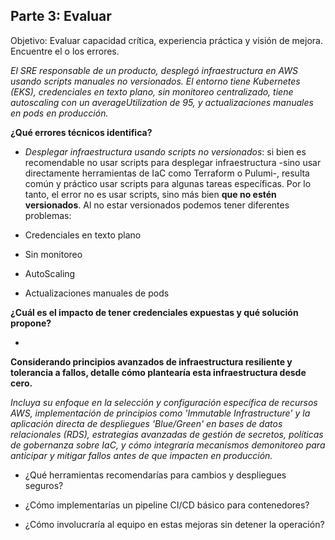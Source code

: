 ## Parte 3: Evaluar

Objetivo: Evaluar capacidad crítica, experiencia práctica y visión de mejora. Encuentre el o los errores.

*El SRE responsable de un producto, desplegó infraestructura en AWS usando scripts manuales no versionados. El entorno tiene Kubernetes (EKS), credenciales en texto plano, sin monitoreo centralizado, tiene autoscaling con un averageUtilization de 95, y actualizaciones manuales en pods en producción.*

**¿Qué errores técnicos identifica?**

  - *Desplegar infraestructura usando scripts no versionados*: si bien es recomendable no usar scripts para desplegar infraestructura -sino usar directamente herramientas de IaC como Terraform o Pulumi-, resulta común y práctico usar scripts para algunas tareas específicas. Por lo tanto, el error no es usar scripts, sino más bien **que no estén versionados**. Al no estar versionados podemos tener diferentes problemas:

  - Credenciales en texto plano
  - Sin monitoreo
  - AutoScaling
  - Actualizaciones manuales de pods


**¿Cuál es el impacto de tener credenciales expuestas y qué solución propone?**

  - 

**Considerando principios avanzados de infraestructura resiliente y tolerancia a fallos, detalle cómo plantearía esta infraestructura desde cero.**

*Incluya su enfoque en la selección y configuración específica de recursos AWS, implementación de principios como 'Immutable Infrastructure' y la aplicación directa de despliegues 'Blue/Green' en bases de datos relacionales (RDS), estrategias avanzadas de gestión de secretos, políticas de gobernanza sobre IaC, y cómo integraría mecanismos demonitoreo para anticipar y mitigar fallos antes de que impacten en producción.*

- ¿Qué herramientas recomendarías para cambios y despliegues seguros?

- ¿Cómo implementarías un pipeline CI/CD básico para contenedores?

- ¿Cómo involucraría al equipo en estas mejoras sin detener la operación?